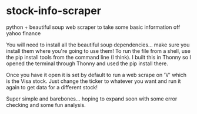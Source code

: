 # stock-info-scraper
python + beautiful soup web scraper to take some basic information off yahoo finance


You will need to install all the beautiful soup dependencies... make sure you install them where you're going to use them! To run the file from a shell, use the pip install tools from the command line (I think).
I built this in Thonny so I opened the terminal through Thonny and used the pip install there.

Once you have it open it is set by default to run a web scrape on 'V' which is the Visa stock. Just change the ticker to whatever you want and run it again to get data for a different stock!

Super simple and barebones... hoping to expand soon with some error checking and some fun analysis.
